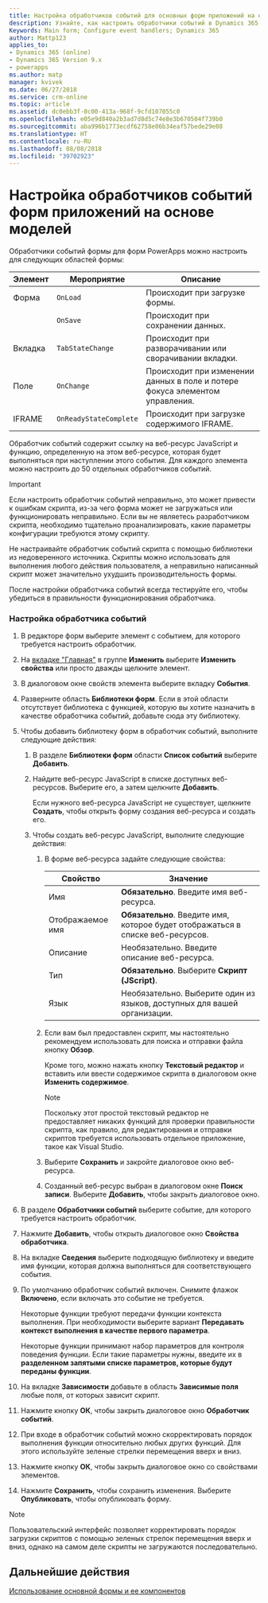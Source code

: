 ```yaml
---
title: Настройка обработчиков событий для основных форм приложений на основе моделей в PowerApps | Документы Майкрософт
description: Узнайте, как настроить обработчики событий в Dynamics 365 for Customer Engagement
Keywords: Main form; Configure event handlers; Dynamics 365
author: Mattp123
applies_to:
- Dynamics 365 (online)
- Dynamics 365 Version 9.x
- powerapps
ms.author: matp
manager: kvivek
ms.date: 06/27/2018
ms.service: crm-online
ms.topic: article
ms.assetid: dc0ebb3f-0c00-413a-968f-9cfd107055c0
ms.openlocfilehash: e05e9d840a2b3ad7d8d5c74e8e3b670504f739b0
ms.sourcegitcommit: aba996b1773ecdf62758e06b34eaf57bede29e08
ms.translationtype: HT
ms.contentlocale: ru-RU
ms.lasthandoff: 08/08/2018
ms.locfileid: "39702923"
---
```

# <a name="configure-model-driven-app-form-event-handlers"></a>Настройка обработчиков событий форм приложений на основе моделей

 Обработчики событий формы для форм PowerApps можно настроить для следующих областей формы:  
  
|Элемент|Мероприятие|Описание|  
|-------------|-----------|-----------------|  
|Форма|`OnLoad`|Происходит при загрузке формы.|  
||`OnSave`|Происходит при сохранении данных.|  
|Вкладка|`TabStateChange`|Происходит при разворачивании или сворачивании вкладки.|  
|Поле|`OnChange`|Происходит при изменении данных в поле и потере фокуса элементом управления.|  
|IFRAME|`OnReadyStateComplete`|Происходит при загрузке содержимого IFRAME.|  
  
 Обработчик событий содержит ссылку на веб-ресурс JavaScript и функцию, определенную на этом веб-ресурсе, которая будет выполняться при наступлении этого события. Для каждого элемента можно настроить до 50 отдельных обработчиков событий.  
  
> [!IMPORTANT]
>  Если настроить обработчик событий неправильно, это может привести к ошибкам скрипта, из-за чего форма может не загружаться или функционировать неправильно. Если вы не являетесь разработчиком скрипта, необходимо тщательно проанализировать, какие параметры конфигурации требуются этому скрипту.  
>   
>  Не настраивайте обработчик событий скрипта с помощью библиотеки из недоверенного источника. Скрипты можно использовать для выполнения любого действия пользователя, а неправильно написанный скрипт может значительно ухудшить производительность формы.  
>   
>  После настройки обработчика событий всегда тестируйте его, чтобы убедиться в правильности функционирования обработчика.  
  
### <a name="to-configure-an-event-handler"></a>Настройка обработчика событий 
  
1.  В редакторе форм выберите элемент с событием, для которого требуется настроить обработчик.  
  
2.  На [вкладке "Главная"](form-editor-user-interface-legacy.md#home-tab) в группе **Изменить** выберите **Изменить свойства** или просто дважды щелкните элемент.  
  
3.  В диалоговом окне свойств элемента выберите вкладку **События**.  
  
4.  Разверните область **Библиотеки форм**. Если в этой области отсутствует библиотека с функцией, которую вы хотите назначить в качестве обработчика событий, добавьте сюда эту библиотеку.  
  
5.  Чтобы добавить библиотеку форм в обработчик событий, выполните следующие действия:  
    1.  В разделе **Библиотеки форм** области **Список событий** выберите **Добавить**.  
  
    2.  Найдите веб-ресурс JavaScript в списке доступных веб-ресурсов. Выберите его, а затем щелкните **Добавить**.  
  
         Если нужного веб-ресурса JavaScript не существует, щелкните **Создать**, чтобы открыть форму создания веб-ресурса и создать его.  
  
    3.  Чтобы создать веб-ресурс JavaScript, выполните следующие действия:  
        1.  В форме веб-ресурса задайте следующие свойства:  
  
            |Свойство|Значение|  
            |--------------|-----------|  
            |Имя|**Обязательно**. Введите имя веб-ресурса.|  
            |Отображаемое имя|**Обязательно**. Введите имя, которое будет отображаться в списке веб-ресурсов.|  
            |Описание|Необязательно. Введите описание веб-ресурса.|  
            |Тип|**Обязательно**. Выберите **Скрипт (JScript)**.|  
            |Язык|Необязательно. Выберите один из языков, доступных для вашей организации.|  
  
        2.  Если вам был предоставлен скрипт, мы настоятельно рекомендуем использовать для поиска и отправки файла кнопку **Обзор**.  
  
             Кроме того, можно нажать кнопку **Текстовый редактор** и вставить или ввести содержимое скрипта в диалоговом окне **Изменить содержимое**.  
  
            > [!NOTE]
            >  Поскольку этот простой текстовый редактор не предоставляет никаких функций для проверки правильности скрипта, как правило, для редактирования и отправки скриптов требуется использовать отдельное приложение, такое как Visual Studio.  
  
        3.  Выберите **Сохранить** и закройте диалоговое окно веб-ресурса.  
  
        4.  Созданный веб-ресурс выбран в диалоговом окне **Поиск записи**. Выберите **Добавить**, чтобы закрыть диалоговое окно.  
6.  В разделе **Обработчики событий** выберите событие, для которого требуется настроить обработчик.  
  
7.  Нажмите **Добавить**, чтобы открыть диалоговое окно **Свойства обработчика**.  
  
8. На вкладке **Сведения** выберите подходящую библиотеку и введите имя функции, которая должна выполняться для соответствующего события.  
  
9. По умолчанию обработчик событий включен. Снимите флажок **Включено**, если включать это событие не требуется.  
  
     Некоторые функции требуют передачи функции контекста выполнения. При необходимости выберите вариант **Передавать контекст выполнения в качестве первого параметра**.  
  
     Некоторые функции принимают набор параметров для контроля поведения функции. Если такие параметры нужны, введите их в **разделенном запятыми списке параметров, которые будут переданы функции**.  
  
10. На вкладке **Зависимости** добавьте в область **Зависимые поля** любые поля, от которых зависит скрипт.  
  
11. Нажмите кнопку **ОК**, чтобы закрыть диалоговое окно **Обработчик событий**.  
  
12. При входе в обработчик событий можно скорректировать порядок выполнения функции относительно любых других функций. Для этого используйте зеленые стрелки перемещения вверх и вниз.  
  
13. Нажмите кнопку **ОК**, чтобы закрыть диалоговое окно со свойствами элементов.  
  
14. Нажмите **Сохранить**, чтобы сохранить изменения. Выберите **Опубликовать**, чтобы опубликовать форму.  
  
> [!NOTE]
>  Пользовательский интерфейс позволяет корректировать порядок загрузки скриптов с помощью зеленых стрелок перемещения вверх и вниз, однако на самом деле скрипты не загружаются последовательно.   

## <a name="next-steps"></a>Дальнейшие действия

[Использование основной формы и ее компонентов](use-main-form-and-components.md)
